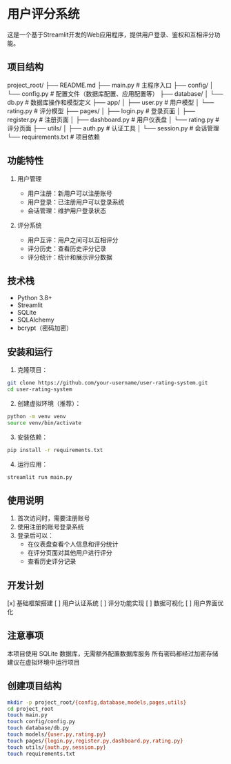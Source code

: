 # 用户评分系统

这是一个基于Streamlit开发的Web应用程序，提供用户登录、鉴权和互相评分功能。

## 项目结构

project_root/
├── README.md
├── main.py # 主程序入口
├── config/
│ └── config.py # 配置文件（数据库配置、应用配置等）
├── database/
│ └── db.py # 数据库操作和模型定义
├── app/
│ ├── user.py # 用户模型
│ └── rating.py # 评分模型
├── pages/
│ ├── login.py # 登录页面
│ ├── register.py # 注册页面
│ ├── dashboard.py # 用户仪表盘
│ └── rating.py # 评分页面
├── utils/
│ ├── auth.py # 认证工具
│ └── session.py # 会话管理
└── requirements.txt # 项目依赖

## 功能特性

1. 用户管理
    - 用户注册：新用户可以注册账号
    - 用户登录：已注册用户可以登录系统
    - 会话管理：维护用户登录状态

2. 评分系统
    - 用户互评：用户之间可以互相评分
    - 评分历史：查看历史评分记录
    - 评分统计：统计和展示评分数据

## 技术栈

- Python 3.8+
- Streamlit
- SQLite
- SQLAlchemy
- bcrypt（密码加密）

## 安装和运行

1. 克隆项目：

```bash
git clone https://github.com/your-username/user-rating-system.git
cd user-rating-system
```

2. 创建虚拟环境（推荐）：

```bash
python -m venv venv
source venv/bin/activate
```

3. 安装依赖：

```bash
pip install -r requirements.txt
```

4. 运行应用：

```bash
streamlit run main.py
```

## 使用说明

1. 首次访问时，需要注册账号
2. 使用注册的账号登录系统
3. 登录后可以：
    - 在仪表盘查看个人信息和评分统计
    - 在评分页面对其他用户进行评分
    - 查看历史评分记录

## 开发计划

[x] 基础框架搭建
[ ] 用户认证系统
[ ] 评分功能实现
[ ] 数据可视化
[ ] 用户界面优化

## 注意事项

本项目使用 SQLite 数据库，无需额外配置数据库服务
所有密码都经过加密存储
建议在虚拟环境中运行项目

## 创建项目结构

```bash
mkdir -p project_root/{config,database,models,pages,utils}
cd project_root
touch main.py
touch config/config.py
touch database/db.py
touch models/{user.py,rating.py}
touch pages/{login.py,register.py,dashboard.py,rating.py}
touch utils/{auth.py,session.py}
touch requirements.txt
```
